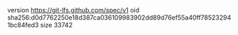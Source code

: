 version https://git-lfs.github.com/spec/v1
oid sha256:d0d7762250e18d387ca036109983902dd89d76ef55a40ff785232941bc84fed3
size 33742
